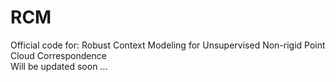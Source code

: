 # RCM
Official code for: Robust Context Modeling for Unsupervised Non-rigid Point Cloud Correspondence
\
Will be updated soon ...
